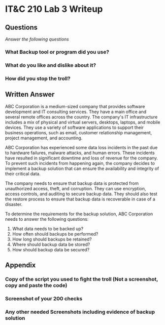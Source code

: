 # IT&C 210 Lab 3 Writeup

## Questions
*Answer the following questions*

### What Backup tool or program did you use?

### What do you like and dislike about it?

### How did you stop the troll?

## Written Answer
ABC Corporation is a medium-sized company that provides software development and IT consulting services. They have a main office and several remote offices across the country. The company's IT infrastructure includes a mix of physical and virtual servers, desktops, laptops, and mobile devices. They use a variety of software applications to support their business operations, such as email, customer relationship management, project management, and accounting.

ABC Corporation has experienced some data loss incidents in the past due to hardware failures, malware attacks, and human errors. These incidents have resulted in significant downtime and loss of revenue for the company. To prevent such incidents from happening again, the company decides to implement a backup solution that can ensure the availability and integrity of their critical data.

The company needs to ensure that backup data is protected from unauthorized access, theft, and corruption. They can use encryption, access controls, and auditing to secure backup data. They should also test the restore process to ensure that backup data is recoverable in case of a disaster.

To determine the requirements for the backup solution, ABC Corporation needs to answer the following questions:

1.	What data needs to be backed up?
2.	How often should backups be performed?
3.	How long should backups be retained?
4.	Where should backup data be stored?
5.	How should backup data be secured?

## Appendix

### Copy of the script you used to fight the troll (Not a screenshot, copy and paste the code)

### Screenshot of your 200 checks

### Any other needed Screenshots including evidence of backup solution
